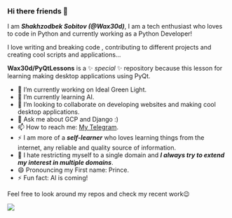 ### Hi there friends 👋

I am ***Shakhzodbek Sobitov (@Wax30d)***, I am a tech enthusiast who loves to code in Python and currently working as a Python Developer!

I love writing and breaking code , contributing to different projects and creating cool scripts and applications...

**Wax30d/PyQtLessons** is a ✨ _special_ ✨ repository because this lesson for learning making desktop applications using PyQt.


- 🔭 I’m currently working on Ideal Green Light.
- 🌱 I’m currently learning AI.
- 👯 I’m looking to collaborate on developing websites and making cool desktop applications.
- 💬 Ask me about GCP and Django :)
- 📫 How to reach me: [My Telegram](https://t.me/Wax30d/).
- :zap: I am more of a ***self-learner*** who loves learning things from the internet, any reliable and quality source of information.
- :open_hands: I hate restricting myself to a single domain and ***I always try to extend my interest in multiple domains***.
- 😄 Pronouncing my First name: Prince.
- ⚡ Fun fact: AI is coming!


Feel free to look around my repos and check my recent work😉
  

<img 
   src="https://github-readme-stats.vercel.app/api?username=Wax30d&show_icons=true&theme=tokyonight" 
/>
